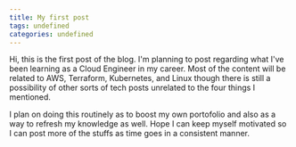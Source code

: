 ```yaml
---
title: My first post
tags: undefined
categories: undefined
---
```


Hi, this is the first post of the blog. I'm planning to post regarding what I've been learning as a Cloud Engineer in my career. Most of the content will be related to AWS, Terraform, Kubernetes, and Linux though there is still a possibility of other sorts of tech posts unrelated to the four things I mentioned.

I plan on doing this routinely as to boost my own portofolio and also as a way to refresh my knowledge as well. Hope I can keep myself motivated so I can post more of the stuffs as time goes in a consistent manner.